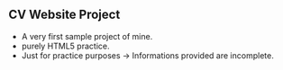 <h2>CV Website Project</h2>
<ul>
<li>A very first sample project of mine.</li>
<li>purely HTML5 practice.</li>
<li>Just for practice purposes -> Informations provided are incomplete.</li>
</ul>
